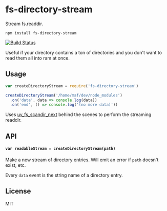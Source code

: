 # fs-directory-stream

Stream fs.readdir.

```
npm install fs-directory-stream
```

[![Build Status](https://travis-ci.org/mafintosh/fs-directory-stream.svg?branch=master)](https://travis-ci.org/mafintosh/fs-directory-stream)

Useful if your directory contains a ton of directories and you don't want to read them all into ram at once.

## Usage

``` js
var createDirectoryStream = require('fs-directory-stream')

createDirectoryStream('/home/maf/dev/node_modules')
  .on('data', data => console.log(data))
  .on('end', () => console.log('(no more data)'))
```

Uses [uv_fs_scandir_next](http://docs.libuv.org/en/v1.x/fs.html?highlight=scandir_next#c.uv_fs_scandir_next) behind the scenes to perform the
streaming readdir.

## API

#### `var readableStream = createDirectoryStream(path)`

Make a new stream of directory entries. Will emit an error if `path` doesn't exist, etc.

Every `data` event is the string name of a directory entry.

## License

MIT
